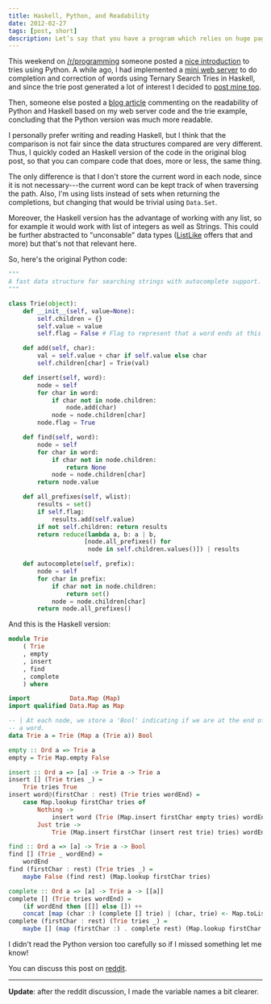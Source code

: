 ```yaml
---
title: Haskell, Python, and Readability
date: 2012-02-27
tags: [post, short]
description: Let’s say that you have a program which relies on huge pages for performance. I couldn’t find a resource fully explaining how to reliably allocate huge pages at runtime, so here it is.
---
```


This weekend on [/r/programming](http://www.reddit.com/r/programming) someone
posted a [nice
introduction](http://v1v3kn.tumblr.com/post/18238156967/roll-your-own-autocomplete-solution-using-tries)
to tries using Python. A while ago, I had implemented a [mini web
server](https://github.com/bitonic/suggest) to do completion and correction of
words using Ternary Search Tries in Haskell, and since the trie post generated a
lot of interest I decided to [post mine
too](http://www.reddit.com/r/programming/comments/q5dz2/roll_your_own_fast_completion_and_correction/).

Then, someone else posted a
[blog article](http://www.reddit.com/r/programming/comments/q5dz2/roll_your_own_fast_completion_and_correction/c3v6ruo)
commenting on the readability of Python and Haskell based on my web server code
and the trie example, concluding that the Python version was much more readable.

I personally prefer writing and reading Haskell, but I think that the comparison
is not fair since the data structures compared are very different. Thus, I
quickly coded an Haskell version of the code in the original blog post, so that
you can compare code that does, more or less, the same thing.

The only difference is that I don't store the current word in each node, since
it is not necessary---the current word can be kept track of when traversing the
path. Also, I'm using lists instead of sets when returning the completions, but
changing that would be trivial using `Data.Set`.

Moreover, the Haskell version has the advantage of working with any list, so for
example it would work with list of integers as well as Strings.  This could be
further abstracted to "unconsable" data types
([ListLike](http://hackage.haskell.org/package/ListLike) offers that and more)
but that's not that relevant here.

So, here's the original Python code:

```python
"""
A fast data structure for searching strings with autocomplete support.
"""

class Trie(object):
    def __init__(self, value=None):
        self.children = {}
        self.value = value
        self.flag = False # Flag to represent that a word ends at this node

    def add(self, char):
        val = self.value + char if self.value else char
        self.children[char] = Trie(val)

    def insert(self, word):
        node = self
        for char in word:
            if char not in node.children:
                node.add(char)
            node = node.children[char]
        node.flag = True

    def find(self, word):
        node = self
        for char in word:
            if char not in node.children:
                return None
            node = node.children[char]
        return node.value

    def all_prefixes(self, wlist):
        results = set()
        if self.flag:
            results.add(self.value)
        if not self.children: return results
        return reduce(lambda a, b: a | b,
                     [node.all_prefixes() for
                      node in self.children.values()]) | results

    def autocomplete(self, prefix):
        node = self
        for char in prefix:
            if char not in node.children:
                return set()
            node = node.children[char]
        return node.all_prefixes()
```

And this is the Haskell version:

```haskell
module Trie
    ( Trie
    , empty
    , insert
    , find
    , complete
    ) where

import           Data.Map (Map)
import qualified Data.Map as Map

-- | At each node, we store a 'Bool' indicating if we are at the end of
-- a word.
data Trie a = Trie (Map a (Trie a)) Bool

empty :: Ord a => Trie a
empty = Trie Map.empty False

insert :: Ord a => [a] -> Trie a -> Trie a
insert [] (Trie tries _) =
    Trie tries True
insert word@(firstChar : rest) (Trie tries wordEnd) =
    case Map.lookup firstChar tries of
        Nothing ->
            insert word (Trie (Map.insert firstChar empty tries) wordEnd)
        Just trie ->
            Trie (Map.insert firstChar (insert rest trie) tries) wordEnd

find :: Ord a => [a] -> Trie a -> Bool
find [] (Trie _ wordEnd) =
    wordEnd
find (firstChar : rest) (Trie tries _) =
    maybe False (find rest) (Map.lookup firstChar tries)

complete :: Ord a => [a] -> Trie a -> [[a]]
complete [] (Trie tries wordEnd) =
    (if wordEnd then [[]] else []) ++
    concat [map (char :) (complete [] trie) | (char, trie) <- Map.toList tries]
complete (firstChar : rest) (Trie tries _) =
    maybe [] (map (firstChar :) . complete rest) (Map.lookup firstChar tries)
```

I didn't read the Python version too carefully so if I missed something let me
know!

You can discuss this post on
[reddit](http://www.reddit.com/r/programming/comments/q80nh/haskell_python_and_readability/).

* * *

**Update**: after the reddit discussion, I made the variable names a bit
clearer.
